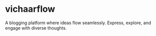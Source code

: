 # vichaarflow
A blogging platform where ideas flow seamlessly. Express, explore, and engage with diverse thoughts.
